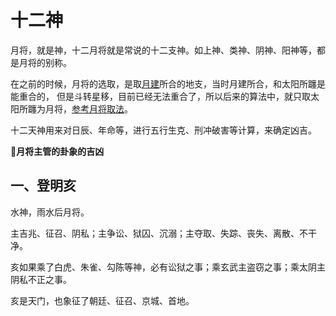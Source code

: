 # 十二神

月将，就是神，十二月将就是常说的十二支神。如上神、类神、阴神、阳神等，都是月将的别称。

在之前的时候，月将的选取，是取[月建](./base)所合的地支，当时月建所合，和太阳所躔是能重合的，
但是斗转星移，目前已经无法重合了，所以后来的算法中，就只取太阳所躔为月将，[参考月将取法](./base)。

十二天神用来对日辰、年命等，进行五行生克、刑冲破害等计算，来确定凶吉。

**:rotating_light:月将主管的卦象的吉凶**

## 一、登明亥

水神，雨水后月将。

主吉兆、征召、阴私；主争讼、狱囚、沉溺；主夺取、失踪、丧失、离散、不干净。

亥如果乘了白虎、朱雀、勾陈等神，必有讼狱之事；乘玄武主盗窃之事；乘太阴主阴私不正之事。

亥是天门，也象征了朝廷、征召、京城、首地。
